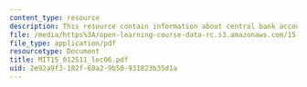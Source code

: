 ```yaml
---
content_type: resource
description: This resource contain information about central bank accounting.
file: /media/https%3A/open-learning-course-data-rc.s3.amazonaws.com/15-012-applied-macro-and-international-economics-spring-2011/2e92a9f3182f68a29b50931823b35d1a_MIT15_012S11_lec06.pdf
file_type: application/pdf
resourcetype: Document
title: MIT15_012S11_lec06.pdf
uid: 2e92a9f3-182f-68a2-9b50-931823b35d1a
---
```


